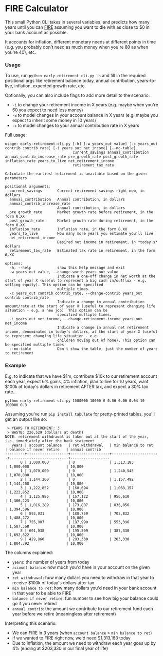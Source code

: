 FIRE Calculator
===============
This small Python CLI takes in several variables, and predicts how many years until you can [FIRE](https://en.wikipedia.org/wiki/FIRE_movement) assuming you want to die with as close to $0 in your bank account as possible.

It accounts for inflation, different monetary needs at different points in time (e.g. you probably don't need as much money when you're 80 as when you're 40), etc.

### Usage
To use, run `python early-retirement-cli.py -h` and fill in the required positional args like retirement balance today, annual contribution, years-to-live, inflation, expected growth rate, etc.

Optionally, you can also include flags to add more detail to the scenario:
- `-i` to change your retirement income in X years (e.g. maybe when you're 60 you expect to need less money)
- `-w` to model changes in your account balance in X years (e.g. maybe you expect to inherit some money in 10 years)
- `-c` to model changes to your annual contribution rate in X years

Full usage:
```
usage: early-retirement-cli.py [-h] [-w years_out value] [-c years_out contrib contrib_rate] [-i years_out net_income] [--no-table]
                               current_savings annual_contribution annual_contrib_increase_rate pre_growth_rate post_growth_rate inflation_rate years_to_live net_retirement_income
                               retirement_tax_rate

Calculate the earliest retirement is available based on the given parameters.

positional arguments:
  current_savings       Current retirement savings right now, in dollars
  annual_contribution   Annual contribution, in dollars
  annual_contrib_increase_rate
                        Annual contribution, in dollars
  pre_growth_rate       Market growth rate before retirement, in the form 0.XX
  post_growth_rate      Market growth rate during retirement, in the form 0.XX
  inflation_rate        Inflation rate, in the form 0.XX
  years_to_live         How many more years you estimate you'll live
  net_retirement_income
                        Desired net income in retirement, in *today's* dollars
  retirement_tax_rate   Estimated tax rate in retirement, in the form 0.XX

options:
  -h, --help            show this help message and exit
  -w years_out value, --change-worth years_out value
                        Indicate a one-off change in net worth at the start of year X (useful to represent a big cash in/outflux - e.g. selling equity). This option can be specified
                        multiple times.
  -c years_out contrib contrib_rate, --change-contrib years_out contrib contrib_rate
                        Indicate a change in annual contribution amount/rate at the start of year X (useful to represent changing life situation - e.g. a new job). This option can be
                        specified multiple times.
  -i years_out net_income, --change-retirement-income years_out net_income
                        Indicate a change in annual net retirement income, denominated in today's dollars, at the start of year X (useful to represent changing life situation - e.g.
                        children moving out of home). This option can be specified multiple times.
  --no-table            Don't show the table, just the number of years to retirement
```

### Example
E.g. to indicate that we have $1m, contribute $10k to our retirement account each year, expect 6% gains, 4% inflation, plan to live for 10 years, want $100k of today's dollars in retirement AFTER tax, and expect a 30% tax rate...

```
python early-retirement-cli.py 1000000 10000 0 0.06 0.06 0.04 10 100000 0.3
```

Assuming you've run `pip install tabulate` for pretty-printed tables, you'll get an output like so:

```
 > YEARS TO RETIREMENT: 3
 > WASTE: 226,529 (dollars at death)
NOTE: retirement withdrawal is taken out at the start of the year, i.e. immediately after the bank_statement
   years | account balance   | ret withdrawal   | min balance to ret   | balance if never retire   | annual contrib
---------+-------------------+------------------+----------------------+---------------------------+------------------
       0 | 1,000,000         | 0                | 1,313,183            | 1,000,000                 | 10,000
       1 | 1,070,000         | 0                | 1,240,545            | 1,070,000                 | 10,000
       2 | 1,144,200         | 0                | 1,157,492            | 1,144,200                 | 10,000
       3 | 1,222,852         | 160,694          | 1,063,157            | 1,222,852                 | 10,000
       4 | 1,125,886         | 167,122          | 956,610              | 1,306,223                 | 10,000
       5 | 1,016,289         | 173,807          | 836,856              | 1,394,596                 | 10,000
       6 | 893,031           | 180,759          | 702,832              | 1,488,272                 | 10,000
       7 | 755,007           | 187,990          | 553,396              | 1,587,568                 | 10,000
       8 | 601,038           | 195,509          | 387,330              | 1,692,822                 | 10,000
       9 | 429,860           | 203,330          | 203,330              | 1,804,392                 | 10,000
```

The columns explained:
- `years`: the number of years from today
- `account balance`: how much you'd have in your account on the given year
- `ret withdrawal`: how many dollars you need to withdraw in that year to receive $100k of today's dollars after tax
- `min balance to ret`: how many dollars you'd need in your bank account in that year to be able to FIRE
- `balance if never retire`: fun number to see how big your balance could go if you never retired
- `annual contrib`: the amount we contribute to our retirement fund each year before we retire (meaningless after retirement)

Interpreting this scenario:
- We can FIRE in 3 years (when `account balance` > `min balance to ret`)
- If we wanted to FIRE right now, we'd need $1,313,183 today
- Due to inflation, the amount we need to withdraw each year goes up by 4% (ending at $203,330 in our final year of life)
